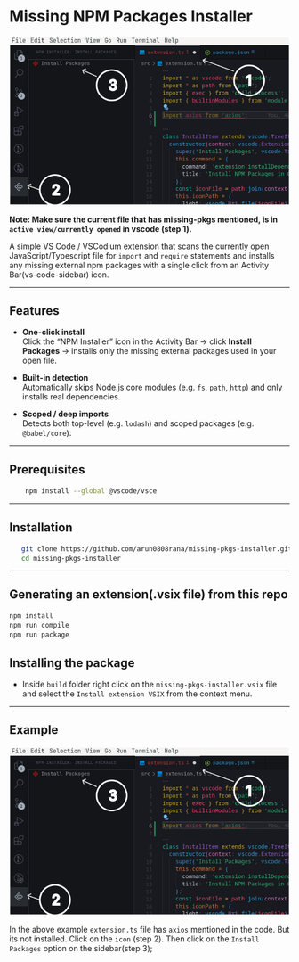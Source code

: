 # Missing NPM Packages Installer

![Alt text](resources/Screenshot.png)

**Note: Make sure the current file that has missing-pkgs mentioned, is in `active view/currently opened` in vscode (step 1).**

A simple VS Code / VSCodium extension that scans the currently open JavaScript/Typescript file for `import` and `require` statements and installs any missing external npm packages with a single click from an Activity Bar(vs-code-sidebar) icon.

---

## Features

- **One-click install**  
  Click the “NPM Installer” icon in the Activity Bar → click **Install Packages** → installs only the missing external packages used in your open file.

- **Built-in detection**  
  Automatically skips Node.js core modules (e.g. `fs`, `path`, `http`) and only installs real dependencies.

- **Scoped / deep imports**  
  Detects both top-level (e.g. `lodash`) and scoped packages (e.g. `@babel/core`).

---

## Prerequisites

```bash
    npm install --global @vscode/vsce
```

---

## Installation

```bash
   git clone https://github.com/arun0808rana/missing-pkgs-installer.git
   cd missing-pkgs-installer
```

---

## Generating an extension(.vsix file) from this repo

```bash
npm install
npm run compile
npm run package
```

## Installing the package

- Inside `build` folder right click on the `missing-pkgs-installer.vsix` file and select the `Install extension VSIX` from the context menu.

---

## Example

![Alt text](resources/Screenshot.png)

In the above example `extension.ts` file has `axios` mentioned in the code. But its not installed. Click on the `icon` (step 2). Then click on the `Install Packages` option on the sidebar(step 3);
